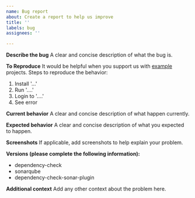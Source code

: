 ```yaml
---
name: Bug report
about: Create a report to help us improve
title: ''
labels: bug
assignees: ''

---
```


**Describe the bug**
A clear and concise description of what the bug is.

**To Reproduce**
It would be helpful when you support us with [example](https://github.com/dependency-check/dependency-check-sonar-plugin/tree/master/examples) projects.
Steps to reproduce the behavior:
1. Install '...'
2. Run '....'
3. Login to '....'
4. See error

**Current behavior**
A clear and concise description of what happen currently.

**Expected behavior**
A clear and concise description of what you expected to happen.

**Screenshots**
If applicable, add screenshots to help explain your problem.

**Versions (please complete the following information):**

-   dependency-check
-   sonarqube
-   dependency-check-sonar-plugin

**Additional context**
Add any other context about the problem here.
